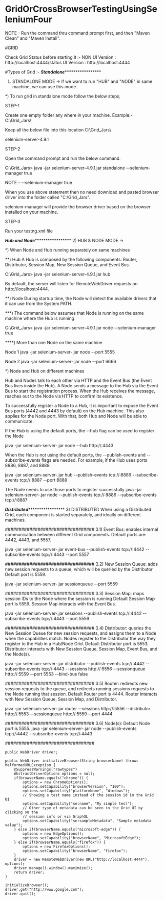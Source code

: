 # GridOrCrossBrowserTestingUsingSeleniumFour

NOTE - Run the command thru command prompt first, and then "Maven Clean" and "Maven Install".
 
#GRID

Check Grid Status before starting it :-
NON UI Version : http://localhost:4444/status
UI Version : http://localhost:4444

#Types of Grid :-
*******************************************Standalone************************************************************
1) STANDALONE MODE -> If we want to run "HUB" and "NODE" in same machine, we can use this mode.

*) To run grid in standalone mode follow the below steps;

STEP-1

Create one empty folder any where in your machine. Example:- C:\Grid_Jars\

Keep all the below file into this location C:\Grid_Jars\

selenium-server-4.9.1

STEP-2

Open the command prompt and run the below command.

C:\Grid_Jars> java -jar selenium-server-4.9.1.jar standalone --selenium-manager true

NOTE - 
--selenium-manager true

When you use above statement then no need download and pasted browser driver into the folder called "C:\Grid_Jars\".

selenium-manager will provide the browser driver based on the browser installed on your machine.
 
STEP-3

Run your testng.xml file

*******************************************Hub and Node************************************************************
2) HUB & NODE MODE -> 

*) When Node and Hub running separately on same machines

**) Hub
A Hub is composed by the following components: Router, Distributor, Session Map, New Session Queue, and Event Bus.

C:\Grid_Jars> java -jar selenium-server-4.9.1.jar hub

By default, the server will listen for RemoteWebDriver requests on http://localhost:4444.

**) Node
During startup time, the Node will detect the available drivers that it can use from the System PATH.

***) The command below assumes that Node is running on the same machine where the Hub is running.

C:\Grid_Jars> java -jar selenium-server-4.9.1.jar node --selenium-manager true

****) More than one Node on the same machine

Node 1
java -jar selenium-server-<version>.jar node --port 5555

Node 2
java -jar selenium-server-<version>.jar node --port 6666

*) Node and Hub on different machines

Hub and Nodes talk to each other via HTTP and the Event Bus (the Event Bus lives inside the Hub). 
A Node sends a message to the Hub via the Event Bus to start the registration process. 
When the Hub receives the message, reaches out to the Node via HTTP to confirm its existence.

To successfully register a Node to a Hub, it is important to expose the Event Bus ports (4442 and 4443 by default) on the Hub machine. 
This also applies for the Node port. With that, both Hub and Node will be able to communicate.

If the Hub is using the default ports, the --hub flag can be used to register the Node

java -jar selenium-server-<version>.jar node 
--hub http://<hub-ip>:4443

When the Hub is not using the default ports, the --publish-events and --subscribe-events flags are needed.
For example, if the Hub uses ports 8886, 8887, and 8888

java -jar selenium-server-<version>.jar hub 
--publish-events tcp://<hub-ip>:8886 
--subscribe-events tcp://<hub-ip>:8887 
--port 8888

The Node needs to use those ports to register successfully
java -jar selenium-server-<version>.jar node 
--publish-events tcp://<hub-ip>:8886 
--subscribe-events tcp://<hub-ip>:8887

*******************************************Distributed************************************************************
3) DISTRIBUTED
When using a Distributed Grid, each component is started separately, and ideally on different machines.

#################################
3.1) Event Bus: enables internal communication between different Grid components.
Default ports are: 4442, 4443, and 5557.

java -jar selenium-server-<version>.jar event-bus 
--publish-events tcp://<event-bus-ip>:4442 
--subscribe-events tcp://<event-bus-ip>:4443 
--port 5557

#################################
3.2) New Session Queue: adds new session requests to a queue, which will be queried by the Distributor
Default port is 5559.

java -jar selenium-server-<version>.jar sessionqueue --port 5559

#################################
3.3) Session Map: maps session IDs to the Node where the session is running
Default Session Map port is 5556. Session Map interacts with the Event Bus.

java -jar selenium-server-<version>.jar sessions 
--publish-events tcp://<event-bus-ip>:4442 
--subscribe-events tcp://<event-bus-ip>:4443 
--port 5556

#################################
3.4) Distributor: queries the New Session Queue for new session requests, and assigns them to a Node when the capabilities match. 
Nodes register to the Distributor the way they register to the Hub in a Hub/Node Grid.
Default Distributor port is 5553. 
Distributor interacts with New Session Queue, Session Map, Event Bus, and the Node(s).

java -jar selenium-server-<version>.jar distributor 
--publish-events tcp://<event-bus-ip>:4442 
--subscribe-events tcp://<event-bus-ip>:4443 
--sessions http://<sessions-ip>:5556 
--sessionqueue http://<new-session-queue-ip>:5559 
--port 5553 --bind-bus false

#################################
3.5) Router: redirects new session requests to the queue, and redirects running sessions requests to the Node running that session.
Default Router port is 4444. Router interacts with New Session Queue, Session Map, and Distributor.

java -jar selenium-server-<version>.jar router 
--sessions http://<sessions-ip>:5556 
--distributor http://<distributor-ip>:5553 
--sessionqueue http://<new-session-queue-ip>:5559 
--port 4444

#################################
3.6) Node(s):
Default Node port is 5555.
java -jar selenium-server-<version>.jar node 
--publish-events tcp://<event-bus-ip>:4442 
--subscribe-events tcp://<event-bus-ip>:4443

#################################

	public WebDriver driver;
	
	public WebDriver initializeBrowser(String browserName) throws MalformedURLException {		
		@SuppressWarnings("rawtypes")
		AbstractDriverOptions options = null;		
		if(browserName.equals("chrome")) {			
			options = new ChromeOptions();
			options.setCapability("browserVersion", "100");
			options.setCapability("platformName", "Windows");
			// Showing a test name instead of the session id in the Grid UI
			options.setCapability("se:name", "My simple test"); 
			// Other type of metadata can be seen in the Grid UI by clicking on the 
			// session info or via GraphQL
			options.setCapability("se:sampleMetadata", "Sample metadata value");			
		} else if(browserName.equals("microsoft-edge")) {			
			options = new EdgeOptions();
			options.setCapability("browserName", "MicrosoftEdge");			
		} else if(browserName.equals("firefox")) {			
			options = new FirefoxOptions();
			options.setCapability("browserName", "firefox");			
		}		
		driver = new RemoteWebDriver(new URL("http://localhost:4444"), options);		
		driver.manage().window().maximize();		
		return driver;		
	}
	
	initializeBrowser();
	driver.get("http://www.google.com");
	driver.quit();
